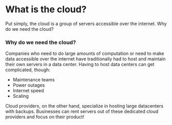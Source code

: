 # What is the cloud?
Put simply, the cloud is a group of servers accessible over the internet.
Why do we need the cloud?

### Why do we need the cloud?
Companies who need to do large amounts of computation or need to make data accessible over the internet have traditionally had to host and maintain their own servers in a data center. Having to host data centers can get complicated, though:
 - Maintenance teams
 - Power outages
 - Internet speed
 - Scaling 

Cloud providers, on the other hand, specialize in hosting large datacenters with backups. Businesses can rent servers out of these dedicated cloud providers and focus on their product!